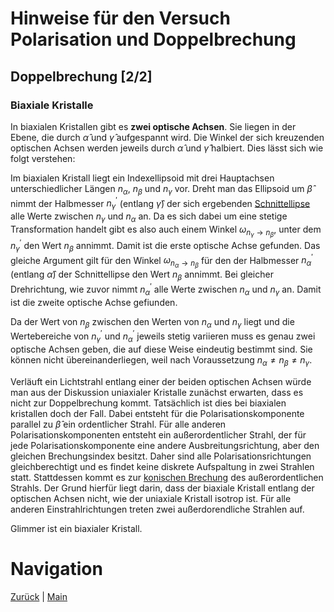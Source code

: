 # Hinweise für den Versuch Polarisation und Doppelbrechung

## Doppelbrechung [2/2]

### Biaxiale Kristalle

In biaxialen Kristallen gibt es **zwei optische Achsen**. Sie liegen in der Ebene, die durch $\hat{\alpha}$ und $\hat{\gamma}$ aufgespannt wird. Die Winkel der sich kreuzenden optischen Achsen werden jeweils durch $\hat{\alpha}$ und $\hat{\gamma}$ halbiert. Dies lässt sich wie folgt verstehen: 

Im biaxialen Kristall liegt ein Indexellipsoid mit drei Hauptachsen unterschiedlicher Längen $n_{\alpha}$, $n_{\beta}$ und $n_{\gamma}$ vor. Dreht man das Ellipsoid um $\hat{\beta}$ nimmt der Halbmesser $n_{\gamma}^{\prime}$ (entlang $\hat{\gamma}$) der sich ergebenden [Schnittellipse](https://de.wikipedia.org/wiki/Ellipsoid#Bestimmung_einer_Schnittellipse) alle Werte zwischen $n_{\gamma}$ und $n_{\alpha}$ an. Da es sich dabei um eine stetige Transformation handelt gibt es also auch einem Winkel $\omega_{n_{\gamma}\to n_{\beta}}$, unter dem $n_{\gamma}^{\prime}$ den Wert $n_{\beta}$ annimmt. Damit ist die erste optische Achse gefunden. Das gleiche Argument gilt für den Winkel $\omega_{n_{\alpha}\to n_{\beta}}$ für den der Halbmesser $n_{\alpha}^{\prime}$ (entlang $\hat{\alpha}$) der Schnittellipse den Wert $n_{\beta}$ annimmt. Bei gleicher Drehrichtung, wie zuvor nimmt $n_{\alpha}^{\prime}$ alle Werte zwischen $n_{\alpha}$ und $n_{\gamma}$ an. Damit ist die zweite optische Achse gefiunden. 

Da der Wert von $n_{\beta}$ zwischen den Werten von $n_{\alpha}$ und $n_{\gamma}$ liegt und die Wertebereiche von $n_{\gamma}^{\prime}$ und $n_{\alpha}^{\prime}$ jeweils stetig variieren muss es genau zwei optische Achsen geben, die auf diese Weise eindeutig bestimmt sind. Sie können nicht übereinanderliegen, weil nach Voraussetzung $n_{\alpha}\neq n_{\beta}\neq n_{\gamma}$.  

Verläuft ein Lichtstrahl entlang einer der beiden optischen Achsen würde man aus der Diskussion uniaxialer Kristalle zunächst erwarten, dass es nicht zur Doppelbrechung kommt. Tatsächlich ist dies bei biaxialen kristallen doch der Fall. Dabei entsteht für die Polarisationskomponente parallel zu $\hat{\beta}$ ein ordentlicher Strahl. Für alle anderen Polarisationskomponenten entsteht ein außerordentlicher Strahl, der für jede Polarisationskomponente eine andere Ausbreitungsrichtung, aber den gleichen Brechungsindex besitzt. Daher sind alle Polarisationsrichtungen gleichberechtigt und es findet keine diskrete Aufspaltung in zwei Strahlen statt. Stattdessen kommt es zur [konischen Brechung](https://de.wikipedia.org/wiki/Indexellipsoid#Innere_konische_Refraktion) des außerordentlichen Strahls. Der Grund hierfür liegt darin, dass der biaxiale Kristall entlang der optischen Achsen nicht, wie der uniaxiale Kristall isotrop ist. Für alle anderen Einstrahlrichtungen treten zwei außerdorendliche Strahlen auf. 

Glimmer ist ein biaxialer Kristall.

# Navigation

[Zurück](https://gitlab.kit.edu/kit/etp-lehre/p2-praktikum/students/-/blob/main/Polarisation/doc/Hinweise-Doppelbrechung.md) | [Main](https://gitlab.kit.edu/kit/etp-lehre/p2-praktikum/students/-/tree/main/Polarisation)
